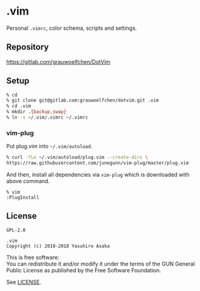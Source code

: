 # .vim

Personal `.vimrc`, color schema, scripts and settings.


## Repository

https://gitlab.com/grauwoelfchen/DotVim


## Setup

```zsh
% cd
% git clone git@gitlab.com:grauwoelfchen/dotvim.git .vim
% cd .vim
% mkdir .{backup,swap}
% ln -s ~/.vim/.vimrc ~/.vimrc
```

### vim-plug

Put plug.vim into `~/.vim/autoload`.

```zsh
% curl -fLo ~/.vim/autoload/plug.vim --create-dirs \
https://raw.githubusercontent.com/junegunn/vim-plug/master/plug.vim
```

And then, install all dependencies via `vim-plug` which is downloaded with
above command.

```
% vim
:PlugInstall
```


## License

`GPL-2.0`

```
.vim
Copyright (c) 2010-2018 Yasuhiro Asaka
```

This is free software:  
You can redistribute it and/or modify it under the terms of
the GUN General Public License as published by the
Free Software Foundation.

See [LICENSE](LICENSE).
